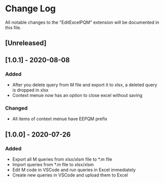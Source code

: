 # Change Log

All notable changes to the "EditExcelPQM" extension will be documented in this file.

## [Unreleased]

## [1.0.1] - 2020-08-08
### Added
- After you delete query from M file and export it to xlsx, a deleted query is dropped in xlsx
- Context menue now has an option to close excel without saving
### Changed
- All items of context menue have EEPQM prefix

## [1.0.0] - 2020-07-26
### Added
- Export all M queries from xlsx/xlsm file to *.m file
- Import queries from *.m file to xlsx/xlsm
- Edit M code in VSCode and run queries in Excel immediately
- Create new queries in VSCode and upload them to Excel
